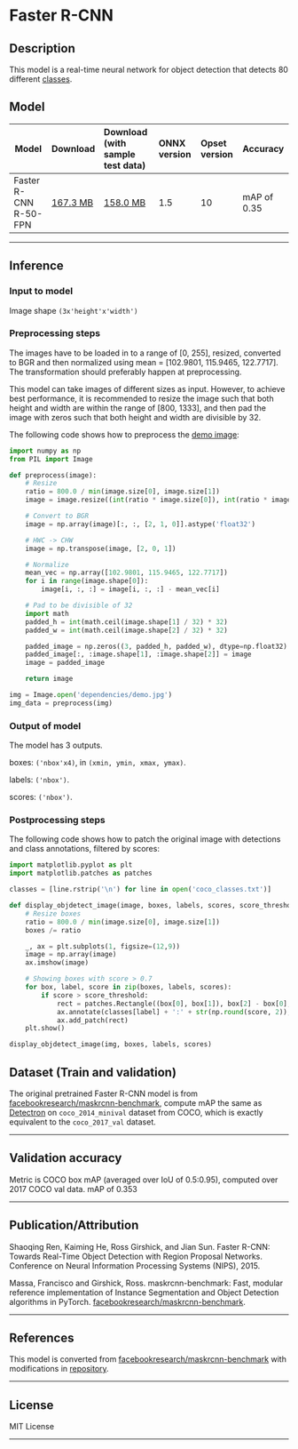 <!--- SPDX-License-Identifier: Apache-2.0 -->

# Faster R-CNN

## Description
This model is a real-time neural network for object detection that detects 80 different [classes](dependencies/coco_classes.txt).

## Model

|Model        |Download  | Download (with sample test data)|ONNX version|Opset version|Accuracy |
|-------------|:--------------|:--------------|:--------------|:--------------|:--------------|
|Faster R-CNN R-50-FPN      |[167.3 MB](model/FasterRCNN-10.onnx) |[158.0 MB](model/FasterRCNN-10.tar.gz) |1.5 |10 |mAP of 0.35 |



<hr>

## Inference

### Input to model
Image shape `(3x'height'x'width')`

### Preprocessing steps
The images have to be loaded in to a range of [0, 255], resized, converted to BGR and then normalized using mean = [102.9801, 115.9465, 122.7717]. The transformation should preferably happen at preprocessing.

This model can take images of different sizes as input. However, to achieve best performance, it is recommended to resize the image such that both height and width are within the range of [800, 1333], and then pad the image with zeros such that both height and width are divisible by 32.

The following code shows how to preprocess the [demo image](dependencies/demo.jpg):

```python
import numpy as np
from PIL import Image

def preprocess(image):
    # Resize
    ratio = 800.0 / min(image.size[0], image.size[1])
    image = image.resize((int(ratio * image.size[0]), int(ratio * image.size[1])), Image.BILINEAR)

    # Convert to BGR
    image = np.array(image)[:, :, [2, 1, 0]].astype('float32')

    # HWC -> CHW
    image = np.transpose(image, [2, 0, 1])

    # Normalize
    mean_vec = np.array([102.9801, 115.9465, 122.7717])
    for i in range(image.shape[0]):
        image[i, :, :] = image[i, :, :] - mean_vec[i]

    # Pad to be divisible of 32
    import math
    padded_h = int(math.ceil(image.shape[1] / 32) * 32)
    padded_w = int(math.ceil(image.shape[2] / 32) * 32)

    padded_image = np.zeros((3, padded_h, padded_w), dtype=np.float32)
    padded_image[:, :image.shape[1], :image.shape[2]] = image
    image = padded_image

    return image

img = Image.open('dependencies/demo.jpg')
img_data = preprocess(img)
```

### Output of model
The model has 3 outputs.

boxes: `('nbox'x4)`, in `(xmin, ymin, xmax, ymax)`.

labels: `('nbox')`.

scores: `('nbox')`.

### Postprocessing steps

The following code shows how to patch the original image with detections and class annotations, filtered by scores:

```python
import matplotlib.pyplot as plt
import matplotlib.patches as patches

classes = [line.rstrip('\n') for line in open('coco_classes.txt')]

def display_objdetect_image(image, boxes, labels, scores, score_threshold=0.7):
    # Resize boxes
    ratio = 800.0 / min(image.size[0], image.size[1])
    boxes /= ratio

    _, ax = plt.subplots(1, figsize=(12,9))
    image = np.array(image)
    ax.imshow(image)

    # Showing boxes with score > 0.7
    for box, label, score in zip(boxes, labels, scores):
        if score > score_threshold:
            rect = patches.Rectangle((box[0], box[1]), box[2] - box[0], box[3] - box[1], linewidth=1, edgecolor='b', facecolor='none')
            ax.annotate(classes[label] + ':' + str(np.round(score, 2)), (box[0], box[1]), color='w', fontsize=12)
            ax.add_patch(rect)
    plt.show()

display_objdetect_image(img, boxes, labels, scores)
```



## Dataset (Train and validation)
The original pretrained Faster R-CNN model is from [facebookresearch/maskrcnn-benchmark](https://github.com/facebookresearch/maskrcnn-benchmark), compute mAP the same as [Detectron](https://github.com/facebookresearch/Detectron) on `coco_2014_minival` dataset from COCO, which is exactly equivalent to the `coco_2017_val` dataset.
<hr>

## Validation accuracy
Metric is COCO box mAP (averaged over IoU of 0.5:0.95), computed over 2017 COCO val data.
mAP of 0.353
<hr>

## Publication/Attribution
Shaoqing Ren, Kaiming He, Ross Girshick, and Jian Sun. Faster R-CNN: Towards Real-Time Object Detection with Region Proposal Networks. Conference on Neural Information Processing Systems (NIPS), 2015.

Massa, Francisco and Girshick, Ross. maskrcnn-benchmark: Fast, modular reference implementation of Instance Segmentation and Object Detection algorithms in PyTorch. [facebookresearch/maskrcnn-benchmark](https://github.com/facebookresearch/maskrcnn-benchmark).
<hr>

## References
This model is converted from [facebookresearch/maskrcnn-benchmark](https://github.com/facebookresearch/maskrcnn-benchmark) with modifications in [repository](https://github.com/BowenBao/maskrcnn-benchmark/tree/onnx_stage).
<hr>

## License
MIT License
<hr>
